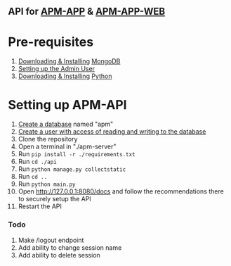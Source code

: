 ## API for [APM-APP](https://github.com/Abled-Taha/apm-app) & [APM-APP-WEB](https://github.com/Abled-Taha/apm-app-web)

# Pre-requisites
1. [Downloading & Installing](https://medium.com/@LondonAppBrewery/how-to-download-install-mongodb-on-windows-4ee4b3493514) [MongoDB](https://mongodb.com)
2. [Setting up the Admin User](https://www.mongodb.com/docs/manual/tutorial/configure-scram-client-authentication/)
3. [Downloading & Installing](https://www.geeksforgeeks.org/how-to-install-python-on-windows/) [Python](https://python.org)

# Setting up APM-API
1. [Create a database](https://www.w3schools.com/mongodb/mongodb_mongosh_create_database.php) named "apm"
2. [Create a user with access of reading and writing to the database](https://www.geeksforgeeks.org/create-user-and-add-role-in-mongodb/)
3. Clone the repository
4. Open a terminal in "./apm-server"
5. Run ```pip install -r ./requirements.txt```
6. Run ```cd ./api```
7. Run ```python manage.py collectstatic```
8. Run ```cd ..```
9. Run ```python main.py```
10. Open http://127.0.0.1:8080/docs and follow the recommendations there to securely setup the API
11. Restart the API

### Todo
1. Make /logout endpoint
2. Add ability to change session name
3. Add ability to delete session